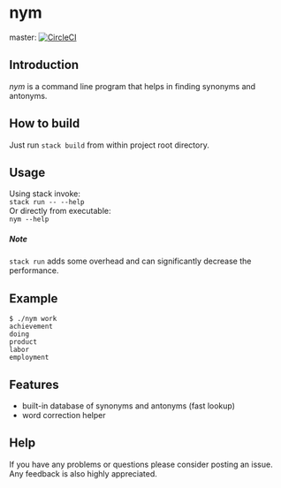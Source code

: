 # nym

master: [![CircleCI](https://circleci.com/gh/khrynczenko/nym/tree/master.svg?style=svg)](https://circleci.com/gh/khrynczenko/nym/tree/master)  

## Introduction

*nym* is a command line program that helps in finding synonyms and antonyms. 

## How to build
Just run `stack build` from within project root directory.

## Usage
Using stack invoke:  
`stack run -- --help`  
Or directly from executable:  
`nym --help`  

##### Note
`stack run` adds some overhead and can significantly decrease the 
performance.

## Example
```
$ ./nym work
achievement
doing
product
labor
employment
```

## Features
- built-in database of synonyms and antonyms (fast lookup)
- word correction helper

## Help
If you have any problems or questions please consider posting an issue. Any 
feedback is also highly appreciated.